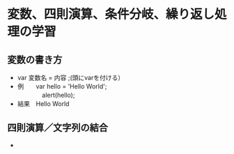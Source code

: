 # 変数、四則演算、条件分岐、繰り返し処理の学習
## 変数の書き方
- var 変数名 = 内容 ;(頭にvarを付ける）
- 例　　var hello = 'Hello World';  
　　　　alert(hello);
- 結果　Hello World
    
## 四則演算／文字列の結合
- 

